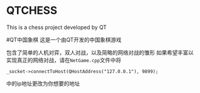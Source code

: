 # QTCHESS

This is a chess project developed by QT


#QT中国象棋
这是一个由QT开发的中国象棋游戏

包含了简单的人机对弈，双人对战，以及简略的网络对战的雏形
如果希望丰富以实现真正的网络对战，请在```NetGame.cpp```文件中将
```
_socket->connectToHost(QHostAddress("127.0.0.1"), 9899);
```
中的ip地址更改为你想要的地址